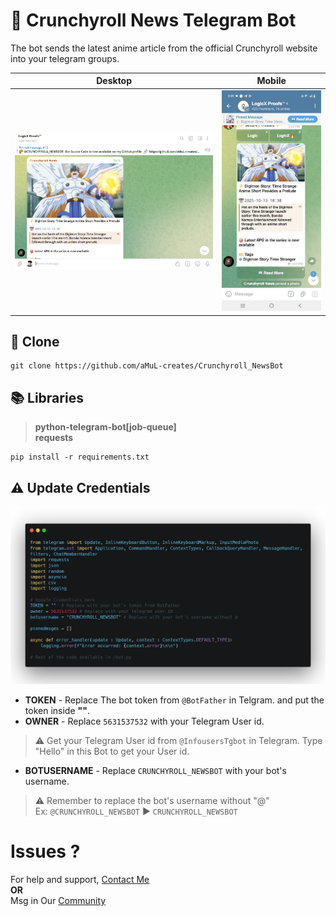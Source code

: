# 🥐 Crunchyroll News Telegram Bot
The bot sends the latest anime article from the official Crunchyroll website into your telegram groups.

| Desktop | Mobile |
| --------------- | -------------- |
| ![News_Sample_Image_Desktop](/images/desktopnewssample.jpg) | ![News_Sample_Image_Mobile](/images/mobilnewssample.jpg) |

## 🤖 Clone 
```
git clone https://github.com/aMuL-creates/Crunchyroll_NewsBot
```
## 📚 Libraries
><b>python-telegram-bot[job-queue]</b><br>
><b>requests</b>

```
pip install -r requirements.txt
```

## ⚠ Update Credentials
![Credential_Part_code_image](/images/Credential_part_code.png)
 * <b>TOKEN</b> - Replace The bot token from <code>@BotFather</code> in Telgram. and put the token inside **""**.
 * <b>OWNER</b> - Replace <code>5631537532</code> with your Telegram User id.<br>
 >⚠ Get your Telegram User id from <code>@InfousersTgbot</code> in Telegram. Type "Hello" in this Bot to get your User id.
 * <b>BOTUSERNAME</b> - Replace <code>CRUNCHYROLL_NEWSBOT</code> with your bot's username.
 >⚠ Remember to replace the bot's username without "@"<br>
 >Ex: <code>@CRUNCHYROLL_NEWSBOT</code> ▶ <code>CRUNCHYROLL_NEWSBOT</code>

# Issues ?
For help and support, [Contact Me](https://t.me/amitispro)
<br>
<b>OR</b>
<br>
Msg in Our [Community](https://t.me/+p8ZIdF9xfoBhYTk9)
